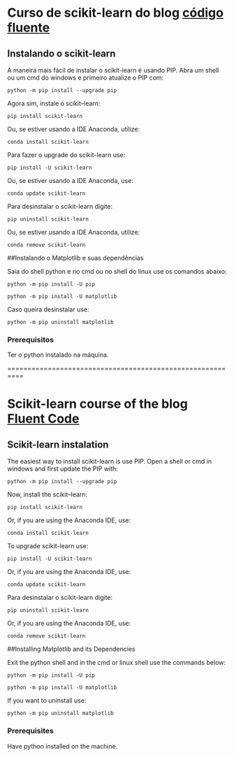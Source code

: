 # Curso de scikit-learn do blog [código fluente](https://www.codigofluente.com.br/big-data/aprendizado-de-maquina-machine-learning/python-com-scikit-learn/)

## Instalando o scikit-learn

A maneira mais fácil de instalar o scikit-learn é usando PIP.
Abra um shell ou um cmd do windows e primeiro atualize o PIP com:
```
python -m pip install --upgrade pip
```

Agora sim, instale o scikit–learn:
```
pip install scikit-learn
```
Ou, se estiver usando a IDE Anaconda, utilize:
```
conda install scikit-learn
```
Para fazer o upgrade do scikit-learn use:
```
pip install -U scikit-learn
```
Ou, se estiver usando a IDE Anaconda, use:
```
conda update scikit-learn
```
Para desinstalar o scikit-learn digite:
```
pip uninstall scikit-learn
```
Ou, se estiver usando a IDE Anaconda, utilize:
```
conda remove scikit-learn
```

##Instalando o Matplotlib e suas dependências

Saia do shell python e no cmd ou no shell do linux use os comandos abaixo:
```
python -m pip install -U pip
```

```
python -m pip install -U matplotlib
```
Caso queira desinstalar use:
```
python -m pip uninstall matplotlib
```

### Prerequisitos
Ter o python instalado na máquina.


==========================================================
# Scikit-learn course of the blog [Fluent Code](https://www.codigofluente.com.br/big-data/aprendizado-de-maquina-machine-learning/python-com-scikit-learn/)

## Scikit-learn instalation

The easiest way to install scikit-learn is use PIP.
Open a shell or cmd in windows and first update the PIP with:
```
python -m pip install --upgrade pip
```

Now, install the scikit–learn:
```
pip install scikit-learn
```
Or, if you are using the Anaconda IDE, use:
```
conda install scikit-learn
```
To upgrade scikit-learn use:
```
pip install -U scikit-learn
```
Or, if you are using the Anaconda IDE, use:
```
conda update scikit-learn
```
Para desinstalar o scikit-learn digite:
```
pip uninstall scikit-learn
```
Or, if you are using the Anaconda IDE, use:
```
conda remove scikit-learn
```

##Installing Matplotlib and its Dependencies

Exit the python shell and in the cmd or linux shell use the commands below:
```
python -m pip install -U pip
```

```
python -m pip install -U matplotlib
```
If you want to uninstall use:
```
python -m pip uninstall matplotlib
```

### Prerequisites
Have python installed on the machine.